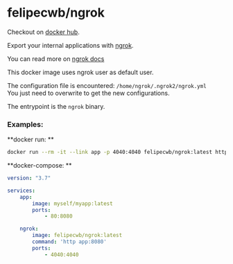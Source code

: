 # felipecwb/ngrok

Checkout on [docker hub](https://hub.docker.com/r/felipecwb/ngrok).  

Export your internal applications with [ngrok](https://ngrok.com).  

You can read more on [ngrok docs](https://ngrok.com/docs)  

This docker image uses ngrok user as default user.  

The configuration file is encountered: `/home/ngrok/.ngrok2/ngrok.yml`  
You just need to overwrite to get the new configurations.  

The entrypoint is the `ngrok` binary.  


### Examples:  

**docker run: **
```sh
docker run --rm -it --link app -p 4040:4040 felipecwb/ngrok:latest http app:80
```

**docker-compose: **
```yml
version: "3.7"

services:
    app:
        image: myself/myapp:latest
        ports:
            - 80:8080

    ngrok:
        image: felipecwb/ngrok:latest
        command: 'http app:8080'
        ports:
            - 4040:4040
```

